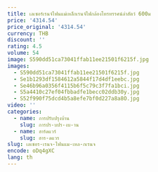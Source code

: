 ```yaml
---
title: เลเซอร์เรนจ์ไฟนแม่เหล็กเรนจ์ไฟกล้องโทรทรรศน์ล่าสัตว์ 600ม
price: '4314.54'
price_original: '4314.54'
currency: THB
discount: ''
rating: 4.5
volume: 54
image: S590dd51ca73041ffab11ee21501f6215f.jpg
images:
  - S590dd51ca73041ffab11ee21501f6215f.jpg
  - Se1b1293df1584612a5844f17d4df1eebc.jpg
  - Se46b96a0356f4115b6f5c79c3f7fa1bci.jpg
  - S5a4410c27ef04fbbadfe1becc02ddb30y.jpg
  - S52f990f75dcd4b5a8efe7bf0d227a8a8O.jpg
video: ''
categories:
  - name: การปรับปรุงบ้าน
    slug: การปร-บปร-งบ-าน
  - name: ฮาร์ดแวร์
    slug: ฮาร-ดแวร
slug: เลเซอร-เรนจ-ไฟนแม-เหล-กเรนจ
encode: oDq4gXC
lang: th
---
```

  